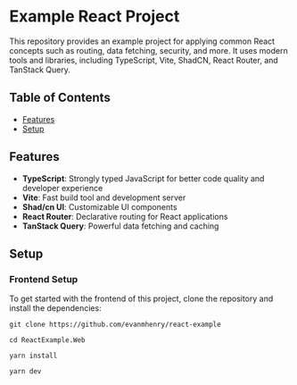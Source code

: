 # Example React Project

This repository provides an example project for applying common React concepts such as routing, data fetching, security, and more. It uses modern tools and libraries, including TypeScript, Vite, ShadCN, React Router, and TanStack Query.

## Table of Contents

- [Features](#features)
- [Setup](#installation)

## Features

- **TypeScript**: Strongly typed JavaScript for better code quality and developer experience
- **Vite**: Fast build tool and development server
- **Shad/cn UI**: Customizable UI components
- **React Router**: Declarative routing for React applications
- **TanStack Query**: Powerful data fetching and caching

## Setup

### Frontend Setup
To get started with the frontend of this project, clone the repository and install the dependencies:

```
git clone https://github.com/evanmhenry/react-example
```

```
cd ReactExample.Web
```

```
yarn install
```

```
yarn dev
```

